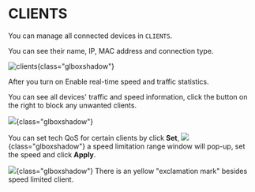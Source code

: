 # CLIENTS

You can manage all connected devices in `CLIENTS`. 

You can see their name, IP, MAC address and connection type.

![clients](https://static.gl-inet.com/docs/en/3/setup/gl-b1300/clients/1.jpg){class="glboxshadow"}

After you turn on Enable real-time speed and traffic statistics. 

You can see all devices' traffic and speed information, click the button on the right to block any unwanted clients.

![](https://static.gl-inet.com/docs/en/3/setup/gl-b1300/clients/client1.png){class="glboxshadow"}


You can set tech QoS for certain clients by click **Set**, 
![](https://static.gl-inet.com/docs/en/3/setup/gl-b1300/clients/client2.png){class="glboxshadow"}
a speed limitation range window will pop-up, set the speed and click **Apply**.

![](https://static.gl-inet.com/docs/en/3/setup/gl-b1300/clients/client3.png){class="glboxshadow"}
There is an yellow "exclamation mark" besides speed limited client.



